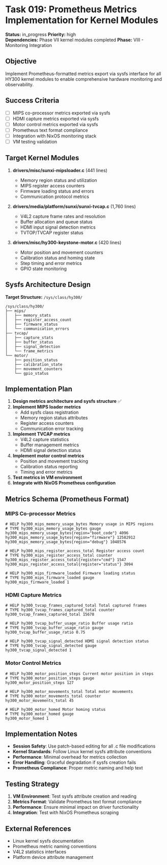 # Task 019: Prometheus Metrics Implementation for Kernel Modules

**Status:** in_progress
**Priority:** high  
**Dependencies:** Phase VII kernel modules completed
**Phase:** VIII - Monitoring Integration

## Objective
Implement Prometheus-formatted metrics export via sysfs interface for all HY300 kernel modules to enable comprehensive hardware monitoring and observability.

## Success Criteria
- [ ] MIPS co-processor metrics exported via sysfs
- [ ] HDMI capture metrics exported via sysfs  
- [ ] Motor control metrics exported via sysfs
- [ ] Prometheus text format compliance
- [ ] Integration with NixOS monitoring stack
- [ ] VM testing validation

## Target Kernel Modules
1. **drivers/misc/sunxi-mipsloader.c** (441 lines)
   - Memory region status and utilization
   - MIPS register access counters
   - Firmware loading status and errors
   - Communication protocol metrics

2. **drivers/media/platform/sunxi/sunxi-tvcap.c** (1,760 lines)
   - V4L2 capture frame rates and resolution
   - Buffer allocation and queue status
   - HDMI input signal detection metrics
   - TVTOP/TVCAP register status

3. **drivers/misc/hy300-keystone-motor.c** (420 lines)
   - Motor position and movement counters
   - Calibration status and homing state
   - Step timing and error metrics
   - GPIO state monitoring

## Sysfs Architecture Design
**Target Structure:** `/sys/class/hy300/`
```
/sys/class/hy300/
├── mips/
│   ├── memory_stats
│   ├── register_access_count
│   ├── firmware_status
│   └── communication_errors
├── tvcap/
│   ├── capture_stats
│   ├── buffer_status
│   ├── signal_detection
│   └── frame_metrics
└── motor/
    ├── position_status
    ├── calibration_state
    ├── movement_counters
    └── gpio_status
```

## Implementation Plan
1. **Design metrics architecture and sysfs structure** ✅
2. **Implement MIPS loader metrics**
   - Add sysfs class registration
   - Memory region status attributes
   - Register access counters
   - Communication error tracking
3. **Implement TVCAP metrics**
   - V4L2 capture statistics
   - Buffer management metrics
   - HDMI signal detection status
4. **Implement motor control metrics** 
   - Position and movement tracking
   - Calibration status reporting
   - Timing and error metrics
5. **Test metrics in VM environment**
6. **Integrate with NixOS Prometheus configuration**

## Metrics Schema (Prometheus Format)

### MIPS Co-processor Metrics
```
# HELP hy300_mips_memory_usage_bytes Memory usage in MIPS regions
# TYPE hy300_mips_memory_usage_bytes gauge
hy300_mips_memory_usage_bytes{region="boot_code"} 4096
hy300_mips_memory_usage_bytes{region="firmware"} 12582912
hy300_mips_memory_usage_bytes{region="debug"} 1048576

# HELP hy300_mips_register_access_total Register access count
# TYPE hy300_mips_register_access_total counter
hy300_mips_register_access_total{register="cmd"} 1547
hy300_mips_register_access_total{register="status"} 3094

# HELP hy300_mips_firmware_loaded Firmware loading status
# TYPE hy300_mips_firmware_loaded gauge
hy300_mips_firmware_loaded 1
```

### HDMI Capture Metrics
```
# HELP hy300_tvcap_frames_captured_total Total captured frames
# TYPE hy300_tvcap_frames_captured_total counter
hy300_tvcap_frames_captured_total 15678

# HELP hy300_tvcap_buffer_usage_ratio Buffer usage ratio
# TYPE hy300_tvcap_buffer_usage_ratio gauge
hy300_tvcap_buffer_usage_ratio 0.75

# HELP hy300_tvcap_signal_detected HDMI signal detection status
# TYPE hy300_tvcap_signal_detected gauge
hy300_tvcap_signal_detected 1
```

### Motor Control Metrics
```
# HELP hy300_motor_position_steps Current motor position in steps
# TYPE hy300_motor_position_steps gauge
hy300_motor_position_steps 127

# HELP hy300_motor_movements_total Total motor movements
# TYPE hy300_motor_movements_total counter
hy300_motor_movements_total 45

# HELP hy300_motor_homed Motor homing status
# TYPE hy300_motor_homed gauge
hy300_motor_homed 1
```

## Implementation Notes
- **Session Safety**: Use patch-based editing for all .c file modifications
- **Kernel Standards**: Follow Linux kernel sysfs attribute conventions
- **Performance**: Minimal overhead for metrics collection
- **Error Handling**: Graceful degradation if sysfs creation fails
- **Prometheus Compliance**: Proper metric naming and help text

## Testing Strategy
1. **VM Environment**: Test sysfs attribute creation and reading
2. **Metrics Format**: Validate Prometheus text format compliance
3. **Performance**: Ensure minimal impact on driver functionality
4. **Integration**: Test with NixOS Prometheus scraping

## External References
- Linux kernel sysfs documentation
- Prometheus metric naming conventions
- V4L2 statistics interfaces
- Platform device attribute management
